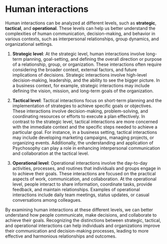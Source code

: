 # Human interactions
Human interactions can be analyzed at different levels, such as **strategic**, **tactical**, and **operational**. These levels can help us better understand the complexities of human communication, decision-making, and behavior in various contexts, such as interpersonal relationships, group dynamics, and organizational settings.

1. **Strategic level**:
At the strategic level, human interactions involve long-term planning, goal-setting, and defining the overall direction or purpose of a relationship, group, or organization. These interactions often require considering the broader context, external factors, and future implications of decisions. Strategic interactions involve high-level decision-making, leadership, and the ability to see the bigger picture. In a business context, for example, strategic interactions may include defining the vision, mission, and long-term goals of the organization.

2. **Tactical level**:
Tactical interactions focus on short-term planning and the implementation of strategies to achieve specific goals or objectives. These interactions involve decision-making, problem-solving, and coordinating resources or efforts to execute a plan effectively. In contrast to the strategic level, tactical interactions are more concerned with the immediate context and the specific steps needed to achieve a particular goal. For instance, in a business setting, tactical interactions may include developing marketing campaigns, managing projects, or organizing events. Additionally, the understanding and application of Psychosophy can play a role in enhancing interpersonal communication and collaboration at the tactical level.

3. **Operational level**:
Operational interactions involve the day-to-day activities, processes, and routines that individuals and groups engage in to achieve their goals. These interactions are focused on the practical aspects of work, communication, and collaboration. At the operational level, people interact to share information, coordinate tasks, provide feedback, and maintain relationships. Examples of operational interactions include daily team meetings, status updates, or casual conversations among colleagues.

By examining human interactions at these different levels, we can better understand how people communicate, make decisions, and collaborate to achieve their goals. Recognizing the distinctions between strategic, tactical, and operational interactions can help individuals and organizations improve their communication and decision-making processes, leading to more effective and harmonious relationships and outcomes.
